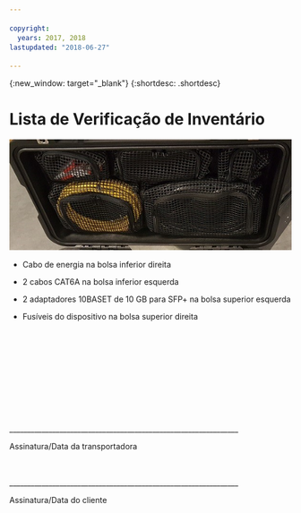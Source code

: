 ```yaml
---

copyright:
  years: 2017, 2018
lastupdated: "2018-06-27"

---
```

{:new_window: target="_blank"}
{:shortdesc: .shortdesc}

# Lista de Verificação de Inventário


![Inventário do Mass Data Migration](/images/MDMDeviceInventory.png)

-	Cabo de energia na bolsa inferior direita

-	2 cabos CAT6A na bolsa inferior esquerda

-	2 adaptadores 10BASET de 10 GB para SFP+ na bolsa superior esquerda

-	Fusíveis do dispositivo na bolsa superior direita

   
   
</br> 
</br> 
</br> 
</br> 
</br> 
</br> 
</br> 
</br> 
</hr> 
</br> 
</hr>    
</br> 
________________________________________________________________ 

Assinatura/Data da transportadora


</br> 
</hr>
</br> 
________________________________________________________________ 

Assinatura/Data do cliente
